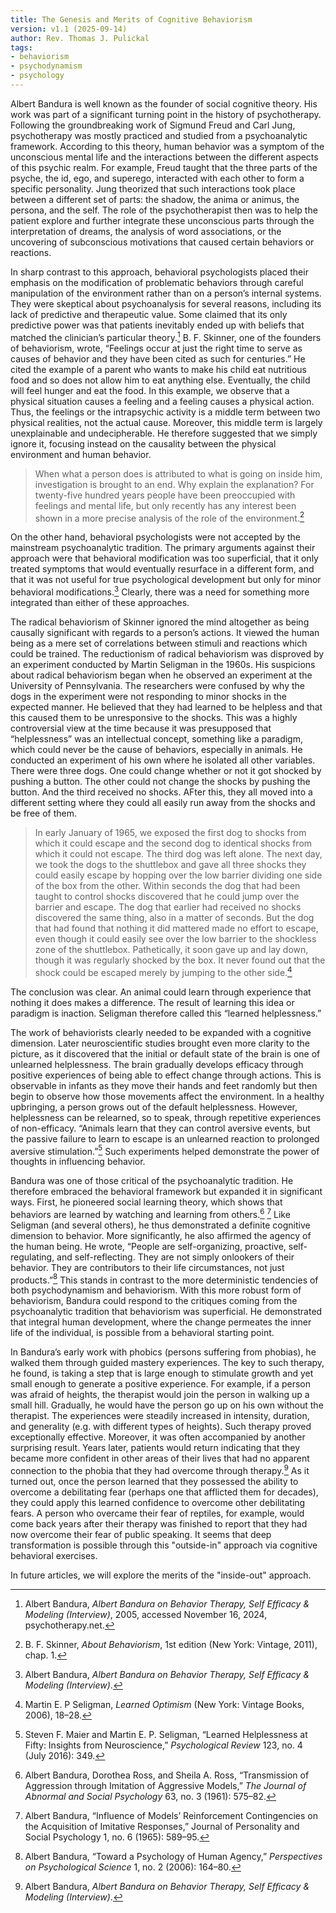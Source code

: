 ```yaml
---
title: The Genesis and Merits of Cognitive Behaviorism
version: v1.1 (2025-09-14)
author: Rev. Thomas J. Pulickal
tags:
- behaviorism
- psychodynamism
- psychology
---
```

Albert Bandura is well known as the founder of social cognitive theory. His work was part of a significant turning point in the history of psychotherapy. Following the groundbreaking work of Sigmund Freud and Carl Jung, psychotherapy was mostly practiced and studied from a psychoanalytic framework. According to this theory, human behavior was a symptom of the unconscious mental life and the interactions between the different aspects of this psychic realm. For example, Freud taught that the three parts of the psyche, the id, ego, and superego, interacted with each other to form a specific personality. Jung theorized that such interactions took place between a different set of parts: the shadow, the anima or animus, the persona, and the self. The role of the psychotherapist then was to help the patient explore and further integrate these unconscious parts through the interpretation of dreams, the analysis of word associations, or the uncovering of subconscious motivations that caused certain behaviors or reactions.

In sharp contrast to this approach, behavioral psychologists placed their emphasis on the modification of problematic behaviors through careful manipulation of the environment rather than on a person’s internal systems. They were skeptical about psychoanalysis for several reasons, including its lack of predictive and therapeutic value. Some claimed that its only predictive power was that patients inevitably ended up with beliefs that matched the clinician’s particular theory.[^1] B. F. Skinner, one of the founders of behaviorism, wrote, “Feelings occur at just the right time to serve as causes of behavior and they have been cited as such for centuries.” He cited the example of a parent who wants to make his child eat nutritious food and so does not allow him to eat anything else. Eventually, the child will feel hunger and eat the food. In this example, we observe that a physical situation causes a feeling and a feeling causes a physical action. Thus, the feelings or the intrapsychic activity is a middle term between two physical realities, not the actual cause. Moreover, this middle term is largely unexplainable and undecipherable. He therefore suggested that we simply ignore it, focusing instead on the causality between the physical environment and human behavior.

> When what a person does is attributed to what is going on inside him, investigation is brought to an end. Why explain the explanation? For twenty-five hundred years people have been preoccupied with feelings and mental life, but only recently has any interest been shown in a more precise analysis of the role of the environment.[^2]

On the other hand, behavioral psychologists were not accepted by the mainstream psychoanalytic tradition. The primary arguments against their approach were that behavioral modification was too superficial, that it only treated symptoms that would eventually resurface in a different form, and that it was not useful for true psychological development but only for minor behavioral modifications.[^3] Clearly, there was a need for something more integrated than either of these approaches. 

The radical behaviorism of Skinner ignored the mind altogether as being causally significant with regards to a person’s actions. It viewed the human being as a mere set of correlations between stimuli and reactions which could be trained. The reductionism of radical behaviorism was disproved by an experiment conducted by Martin Seligman in the 1960s. His suspicions about radical behaviorism began when he observed an experiment at the University of Pennsylvania. The researchers were confused by why the dogs in the experiment were not responding to minor shocks in the expected manner. He believed that they had learned to be helpless and that this caused them to be unresponsive to the shocks. This was a highly controversial view at the time because it was presupposed that “helplessness” was an intellectual concept, something like a paradigm, which could never be the cause of behaviors, especially in animals. He conducted an experiment of his own where he isolated all other variables. There were three dogs. One could change whether or not it got shocked by pushing a button. The other could not change the shocks by pushing the button. And the third received no shocks. AFter this, they all moved into a different setting where they could all easily run away from the shocks and be free of them.

> In early January of 1965, we exposed the first dog to shocks from which it could escape and the second dog to identical shocks from which it could not escape. The third dog was left alone. The next day, we took the dogs to the shuttlebox and gave all three shocks they could easily escape by hopping over the low barrier dividing one side of the box from the other. Within seconds the dog that had been taught to control shocks discovered that he could jump over the barrier and escape. The dog that earlier had received no shocks discovered the same thing, also in a matter of seconds. But the dog that had found that nothing it did mattered made no effort to escape, even though it could easily see over the low barrier to the shockless zone of the shuttlebox. Pathetically, it soon gave up and lay down, though it was regularly shocked by the box. It never found out that the shock could be escaped merely by jumping to the other side.[^4]

The conclusion was clear. An animal could learn through experience that nothing it does makes a difference. The result of learning this idea or paradigm is inaction. Seligman therefore called this “learned helplessness.”

The work of behaviorists clearly needed to be expanded with a cognitive dimension. Later neuroscientific studies brought even more clarity to the picture, as it discovered that the initial or default state of the brain is one of unlearned helplessness. The brain gradually develops efficacy through positive experiences of being able to effect change through actions. This is observable in infants as they move their hands and feet randomly but then begin to observe how those movements affect the environment. In a healthy upbringing, a person grows out of the default helplessness. However, helplessness can be relearned, so to speak, through repetitive experiences of non-efficacy. “Animals learn that they can control aversive events, but the passive failure to learn to escape is an unlearned reaction to prolonged aversive stimulation.”[^5] Such experiments helped demonstrate the power of thoughts in influencing behavior.

Bandura was one of those critical of the psychoanalytic tradition. He therefore embraced the behavioral framework but expanded it in significant ways. First, he pioneered social learning theory, which shows that behaviors are learned by watching and learning from others.[^6] [^7] Like Seligman (and several others), he thus demonstrated a definite cognitive dimension to behavior. More significantly, he also affirmed the agency of the human being. He wrote, “People are self-organizing, proactive, self-regulating, and self-reflecting. They are not simply onlookers of their behavior. They are contributors to their life circumstances, not just products.”[^8] This stands in contrast to the more deterministic tendencies of both psychodynamism and behaviorism. With this more robust form of behaviorism, Bandura could respond to the critiques coming from the psychoanalytic tradition that behaviorism was superficial. He demonstrated that integral human development, where the change permeates the inner life of the individual, is possible from a behavioral starting point. 

In Bandura’s early work with phobics (persons suffering from phobias), he walked them through guided mastery experiences. The key to such therapy, he found, is taking a step that is large enough to stimulate growth and yet small enough to generate a positive experience. For example, if a person was afraid of heights, the therapist would join the person in walking up a small hill. Gradually, he would have the person go up on his own without the therapist. The experiences were steadily increased in intensity, duration, and generality (e.g. with different types of heights). Such therapy proved exceptionally effective. Moreover, it was often accompanied by another surprising result. Years later, patients would return indicating that they became more confident in other areas of their lives that had no apparent connection to the phobia that they had overcome through therapy.[^9] As it turned out, once the person learned that they possessed the ability to overcome a debilitating fear (perhaps one that afflicted them for decades), they could apply this learned confidence to overcome other debilitating fears. A person who overcame their fear of reptiles, for example, would come back years after their therapy was finished to report that they had now overcome their fear of public speaking. It seems that deep transformation is possible through this "outside-in" approach via cognitive behavioral exercises.

In future articles, we will explore the merits of the "inside-out" approach.

[^1]: Albert Bandura, *Albert Bandura on Behavior Therapy, Self Efficacy & Modeling (Interview)*, 2005, accessed November 16, 2024, psychotherapy.net.
[^2]: B. F. Skinner, *About Behaviorism*, 1st edition (New York: Vintage, 2011), chap. 1.
[^3]: Albert Bandura, *Albert Bandura on Behavior Therapy, Self Efficacy & Modeling (Interview)*.
[^4]: Martin E. P Seligman, *Learned Optimism* (New York: Vintage Books, 2006), 18–28.
[^5]: Steven F. Maier and Martin E. P. Seligman, “Learned Helplessness at Fifty: Insights from Neuroscience,” *Psychological Review* 123, no. 4 (July 2016): 349.
[^6]: Albert Bandura, Dorothea Ross, and Sheila A. Ross, “Transmission of Aggression through Imitation of Aggressive Models,” *The Journal of Abnormal and Social Psychology* 63, no. 3 (1961): 575–82.
[^7]: Albert Bandura, “Influence of Models’ Reinforcement Contingencies on the Acquisition of Imitative Responses,” Journal of Personality and Social Psychology 1, no. 6 (1965): 589–95.
[^8]: Albert Bandura, “Toward a Psychology of Human Agency,” *Perspectives on Psychological Science* 1, no. 2 (2006): 164–80.
[^9]: Albert Bandura, *Albert Bandura on Behavior Therapy, Self Efficacy & Modeling (Interview)*.

